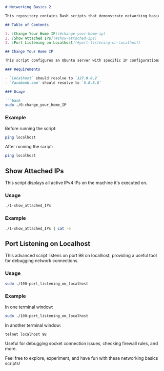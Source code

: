 ```markdown
# Networking Basics 2

This repository contains Bash scripts that demonstrate networking basics on an Ubuntu 20.04 LTS system.

## Table of Contents

1. [Change Your Home IP](#change-your-home-ip)
2. [Show Attached IPs](#show-attached-ips)
3. [Port Listening on Localhost](#port-listening-on-localhost)

## Change Your Home IP

This script configures an Ubuntu server with specific IP configurations.

### Requirements

- `localhost` should resolve to `127.0.0.2`
- `facebook.com` should resolve to `8.8.8.8`

### Usage

```bash
sudo ./0-change_your_home_IP
```

### Example

Before running the script:

```bash
ping localhost
```

After running the script:

```bash
ping localhost
```

## Show Attached IPs

This script displays all active IPv4 IPs on the machine it's executed on.

### Usage

```bash
./1-show_attached_IPs
```

### Example

```bash
./1-show_attached_IPs | cat -e
```

## Port Listening on Localhost

This advanced script listens on port 98 on localhost, providing a useful tool for debugging network connections.

### Usage

```bash
sudo ./100-port_listening_on_localhost
```

### Example

In one terminal window:

```bash
sudo ./100-port_listening_on_localhost
```

In another terminal window:

```bash
telnet localhost 98
```

Useful for debugging socket connection issues, checking firewall rules, and more.

Feel free to explore, experiment, and have fun with these networking basics scripts!

```
